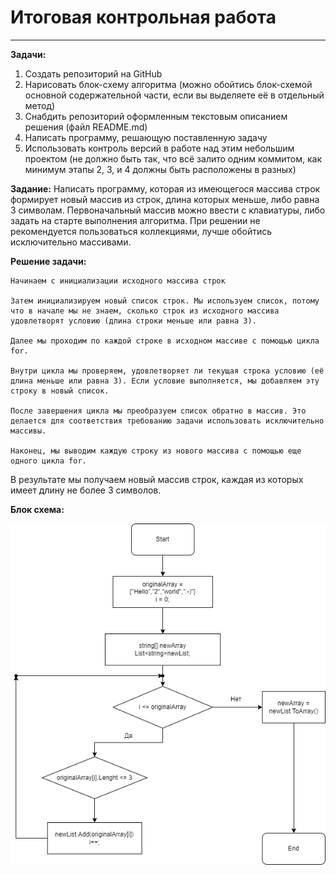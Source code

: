 # Итоговая контрольная работа
---
__Задачи:__

1. Создать репозиторий на GitHub
2. Нарисовать блок-схему алгоритма (можно обойтись блок-схемой основной содержательной части, если вы выделяете её в отдельный метод)
3. Снабдить репозиторий оформленным текстовым описанием решения (файл README.md)
4. Написать программу, решающую поставленную задачу
5. Использовать контроль версий в работе над этим небольшим проектом (не должно быть так, что всё залито одним коммитом, как минимум этапы 2, 3, и 4 должны быть расположены в разных)

__Задание:__
Написать программу, которая из имеющегося массива строк формирует новый массив из строк, длина которых меньше, либо равна 3 символам. Первоначальный массив можно ввести с клавиатуры, либо задать на старте выполнения алгоритма. При решении не рекомендуется пользоваться коллекциями, лучше обойтись исключительно массивами.

__Решение задачи:__
```
Начинаем с инициализации исходного массива строк

Затем инициализируем новый список строк. Мы используем список, потому что в начале мы не знаем, сколько строк из исходного массива удовлетворят условию (длина строки меньше или равна 3).

Далее мы проходим по каждой строке в исходном массиве с помощью цикла for.

Внутри цикла мы проверяем, удовлетворяет ли текущая строка условию (её длина меньше или равна 3). Если условие выполняется, мы добавляем эту строку в новый список.

После завершения цикла мы преобразуем список обратно в массив. Это делается для соответствия требованию задачи использовать исключительно массивы.

Наконец, мы выводим каждую строку из нового массива с помощью еще одного цикла for.
```
В результате мы получаем новый массив строк, каждая из которых имеет длину не более 3 символов.

__Блок схема:__

![Блок-схема](diagram(c).png)